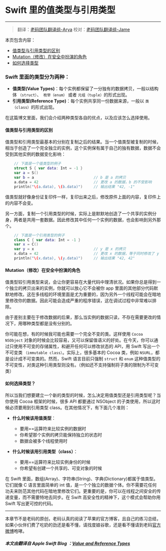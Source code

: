 # Swift 里的值类型与引用类型
-----------------

> 翻译：[老码团队翻译组-Arya](http://weibo.com/littlekok/)
> 校对：[老码团队翻译组-Jame](http://weibo.com/u/5241713117)

本页包含内容：

- [值类型与引用类型的区别](#difference-two)
- [Mutation（修改）在安全中扮演的角色](#act-in=mutation)
- [如何选择类型](#how-to-choose)

### Swift 里面的类型分为两种：

* **值类型(Value Types)**：每个实例都保留了一分独有的数据拷贝，一般以结构体 `（struct）`、` 枚举（enum）` 或者 `元组（tuple）`的形式出现。
* **引用类型(Reference Type)**：每个实例共享同一份数据来源，一般以 `类（class）`的形式出现。

在这篇博文里面，我们会介绍两种类型各自的优点，以及应该怎么选择使用。

<a name="difference-two"></a>
#### 值类型与引用类型的区别

值类型和引用类型最基本的分别在复制之后的结果。当一个值类型被复制的时候，相当于创造了一个完全独立的实例，这个实例保有属于自己的独有数据，数据不会受到其他实例的数据变化影响：

```swift
	// 下面是一个值类型的例子
	struct S { var data: Int = -1 }
	var a = S()
	var b = a							// b 是 a 的拷贝
	a.data = 42							// 更改 a 的数据，b 的不受影响
	println("\(a.data), \(b.data)")		// 输出结果 "42, -1"
```

值类型就好像身份证复印件一样，复印出来之后，修改原件上面的内容，复印件上的内容不会变。

另一方面，复制一个引用类型的时候，实际上是默默地创造了一个共享的实例分身，两者是共用一套数据。因此修改其中任何一个实例的数据，也会影响到另外那个。

```swift
	// 下面是一个引用类型的例子
	class C { var data: Int = -1 }
	var x = C()
	var y = x							// y 是 x 的拷贝
	x.data = 42							// 更改 x 的数据，等于同时修改了 y
	println("\(x.data), \(y.data)")		// 输出结果 "42, 42"
```

<a name="act-in=mutation"></a>
#### Mutation（修改）在安全中扮演的角色

值类型较引用类型来说，会让你更容易在大量代码中理清状况。如果你总是得到一个独立的拷贝出来的实例，你就可以放心它不会被你 app 里面的其他部分代码默默地修改。这在多线程的环境里面是尤为重要的，因为另外一个线程可能会在暗地里修改你的数据。因此可能会造成严重的程序错误，这在调试过程中非常难以排除。

由于差别主要在于修改数据的后果，那么当实例的数据只读，不存在需要更改的情况下，用哪种类型都是没有分别的。

你可能在想，有的时候我可能也需要一个完全不变的类。这样使用 `Cocoa NSObject` 对象的时候会比较容易，又可以保留值语义的好处。在今天，你可以通过只使用不可变的存储属性，和避开任何可以修改状态的 API，用 Swift 写出一个不可变类 `（immutable class）`。实际上，很多基本的 Cocoa 类，例如 `NSURL`，都是设计成不可变类的。然而，Swift 语言目前只强制 `struct` 和 `enum` 这种值类型的不可变性，对类这种引用类型则没有。（例如还不支持强制将子类的限制为不可变类）

<a name="how-to-choose"></a>
#### 如何选择类型？

所以当我们想要建立一个新的类型的时候，怎么决定用值类型还是引用类型呢？当你使用 Cocoa 框架的时候，很多 API 都要通过 NSObject 的子类使用，所以这时候必须要用到引用类型 class。在其他情况下，有下面几个准则：

* **什么时候该用值类型**：
	* 要用==运算符来比较实例的数据时
	* 你希望那个实例的拷贝能保持独立的状态时
	* 数据会被多个线程使用时

* **什么时候该用引用类型（class）**：
	* 要用==运算符来比较实例身份的时候
	* 你希望有创建一个共享的、可变对象的时候

在 Swift 里面，数组(Array)、字符串(String)、字典(Dictionary)都属于值类型。它们就像 C 语言里面简单的 int 值，是一个个独立的数据个体。你不需要花任何功夫来防范其他代码在暗地里修改它们。更重要的是，你可以在线程之间安全的传递变量，而不需要特地去同步。在 Swift 高安全性的精神下，这个模式会帮助你用 Swift 写出更可控的代码。

-----------------
本章节不是老码的原创，老码认真的阅读了苹果的官方博客，且自己的练习总结，如果小伙伴们费了吃奶的劲还是看不懂，请找度娘谷歌，还是看不懂请到老码[官方微博](http://weibo.com/u/5241713117)咆哮。

##### 本文由翻译自 Apple Swift Blog ：[Value and Reference Types](https://developer.apple.com/swift/blog/?id=10)
